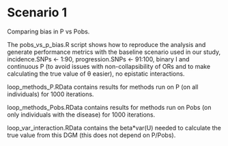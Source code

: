 # Scenario 1

Comparing bias in P vs Pobs. 

The pobs_vs_p_bias.R script shows how to reproduce the analysis and generate performance metrics with the baseline scenario used in our study, incidence.SNPs <- 1:90, progression.SNPs <- 91:100, binary I and continuous P (to avoid issues with non-collapsibility of ORs and to make calculating the true value of θ easier), no epistatic interactions.

loop_methods_P.RData contains results for methods run on P (on all individuals) for 1000 iterations.

loop_methods_Pobs.RData contains results for methods run on Pobs (on only individuals with the disease) for 1000 iterations.

loop_var_interaction.RData contains the beta*var(U) needed to calculate the true value from this DGM (this does not depend on P/Pobs).
